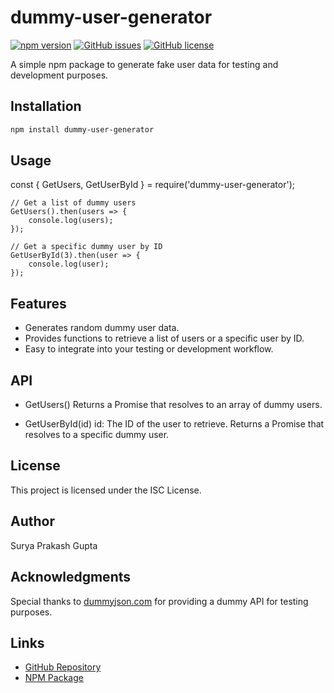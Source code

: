 # dummy-user-generator

[![npm version](https://img.shields.io/npm/v/dummy-user-generator.svg)](https://www.npmjs.com/package/dummy-user-generator)
[![GitHub issues](https://img.shields.io/github/issues/Anmol-Gup/dummy-user-generator)](https://github.com/Anmol-Gup/dummy-user-generator/issues)
[![GitHub license](https://img.shields.io/github/license/Anmol-Gup/dummy-user-generator)](https://github.com/Anmol-Gup/dummy-user-generator/blob/main/LICENSE)

A simple npm package to generate fake user data for testing and development purposes.

## Installation

```bash
npm install dummy-user-generator
```

## Usage
const { GetUsers, GetUserById } = require('dummy-user-generator');

```
// Get a list of dummy users
GetUsers().then(users => {
    console.log(users);
});

// Get a specific dummy user by ID
GetUserById(3).then(user => {
    console.log(user);
});
```
## Features
- Generates random dummy user data.
- Provides functions to retrieve a list of users or a specific user by ID.
- Easy to integrate into your testing or development workflow.

## API

- GetUsers()
Returns a Promise that resolves to an array of dummy users.

- GetUserById(id)
id: The ID of the user to retrieve.
Returns a Promise that resolves to a specific dummy user.

## License
This project is licensed under the ISC License.

## Author
Surya Prakash Gupta

## Acknowledgments
Special thanks to [dummyjson.com](https://dummyjson.com/users) for providing a dummy API for testing purposes.

## Links
- [GitHub Repository](https://github.com/Anmol-Gup/dummy-user-generator)
- [NPM Package](https://www.npmjs.com/package/dummy-user-generator)